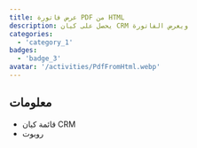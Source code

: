 ```yaml
---
title: عرض فاتورة PDF من HTML
description: يحصل على كيان CRM ويعرض الفاتورة
categories: 
  - 'category_1'
badges: 
  - 'badge_3'
avatar: '/activities/PdfFromHtml.webp'
---
```

## معلومات

- قائمة كيان CRM
- روبوت